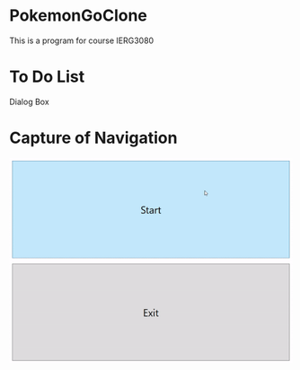 # PokemonGoClone
This is a program for course IERG3080

# To Do List
Dialog Box

# Capture of Navigation

![alt text](https://github.com/lamkashingpaul/PokemonGoClone/blob/master/PokemonGoClone/Assets/Navigator.gif?raw=true)
